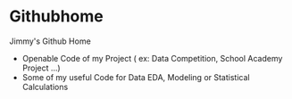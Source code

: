 # Githubhome
Jimmy's Github Home

- Openable Code of my Project ( ex: Data Competition, School Academy Project ...)
- Some of my useful Code for Data EDA, Modeling or Statistical Calculations
